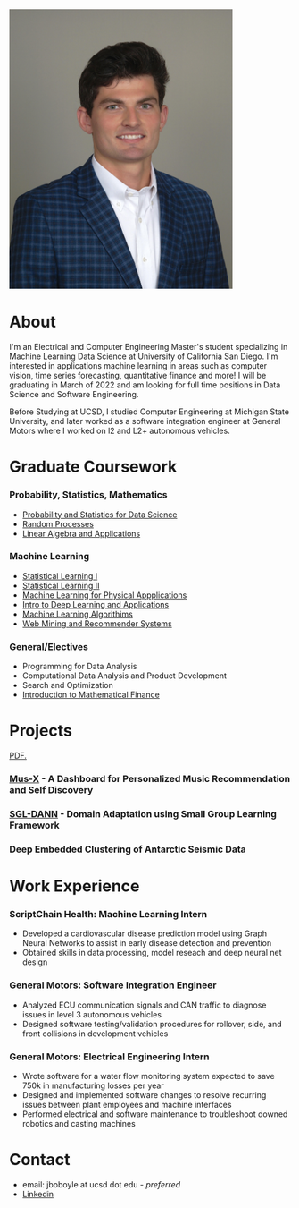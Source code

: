 
<img src="./headshot_.jpg" alt="drawing" width="400"/>

# About

I'm an Electrical and Computer Engineering Master's student specializing in Machine Learning Data Science at University of California San Diego. I'm interested in applications machine learning in areas such as computer vision, time series forecasting, quantitative finance and more! I will be graduating in March of 2022 and am looking for full time positions in Data Science and Software Engineering.  

Before Studying at UCSD, I studied Computer Engineering at Michigan State University, and later worked as a software integration engineer at General Motors where I worked on l2 and L2+ autonomous vehicles.

# Graduate Coursework

### Probability, Statistics, Mathematics
- [Probability and Statistics for Data Science](https://catalog.ucsd.edu/courses/ECE.html#ece225a)
- [Random Processes](https://catalog.ucsd.edu/courses/ECE.html#ece250)
- [Linear Algebra and Applications](https://catalog.ucsd.edu/courses/ECE.html#ece269)

### Machine Learning
- [Statistical Learning I](http://www.svcl.ucsd.edu/courses/ece271A/ece271A.htm)
- [Statistical Learning II](http://www.svcl.ucsd.edu/courses/ece271B-F09/)
- [Machine Learning for Physical Appplications](https://catalog.ucsd.edu/courses/ECE.html#ece228)
- [Intro to Deep Learning and Applications](https://xiaolonw.github.io/ece176/schedule.html)
- [Machine Learning Algorithims](https://cse.ucsd.edu/graduate/courses/course-descriptions/cse250b-principles-artificial-intelligence-learning-algorithms)
- [Web Mining and Recommender Systems](https://cseweb.ucsd.edu/classes/fa21/cse258-b/)

### General/Electives 
- Programming for Data Analysis 
- Computational Data Analysis and Product Development 
- Search and Optimization
- [Introduction to Mathematical Finance]()

# Projects 
<a href="https://github.com/jboboyle/jboboyle.github.io/tree/gh-pages/docs/SGL-DANN.pdf" target="_blank">PDF.</a>
### [Mus-X](https://github.com/jboboyle/ECE229) - A Dashboard for Personalized Music Recommendation and Self Discovery
### [SGL-DANN](https://github.com/jboboyle/SGL-DANN-Updated) - Domain Adaptation using Small Group Learning Framework
### Deep Embedded Clustering of Antarctic Seismic Data

# Work Experience

### ScriptChain Health: Machine Learning Intern
- Developed a cardiovascular disease prediction model using Graph Neural Networks to assist in early disease 
detection and prevention
- Obtained skills in data processing, model reseach and deep neural net design 
### General Motors: Software Integration Engineer
- Analyzed ECU communication signals and CAN traffic to diagnose issues in level 3 autonomous vehicles
- Designed software testing/validation procedures for rollover, side, and front collisions in development vehicles
### General Motors: Electrical Engineering Intern
- Wrote software for a water flow monitoring system expected to save 750k in manufacturing losses per year
- Designed and implemented software changes to resolve recurring issues between plant employees and machine interfaces
- Performed electrical and software maintenance to troubleshoot downed robotics and casting machines 


# Contact 
- email: jboboyle at ucsd dot edu - *preferred*
- [Linkedin](https://www.linkedin.com/in/jack-o-boyle-209b28170/) 

